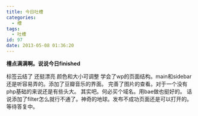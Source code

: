 ```yaml
---
title: 今日吐槽
categories:
  - 槽
tags:
  - 吐槽
id: 97
date: 2013-05-08 01:36:20
---
```


**槽点满满啊。说说今日finished**

标签云结了 还挺漂亮 颜色和大小可调整
学会了wp的页面结构。main和sidebar还是听容易弄的。添加了豆瓣音乐的界面。
完善了图片的查看。对于一个没有php基础的来说还是有些头大。
其实吧。何必买个域名。用bae做也挺好的。
话说添加了filter怎么就行不通了。神奇的地球。发布不成功页面还是可以打开的。等待答复中。